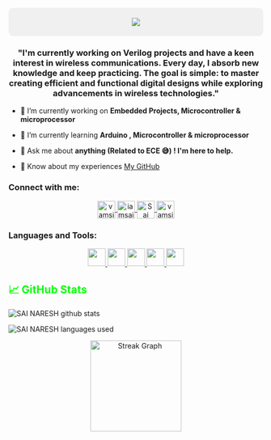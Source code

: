 <h1 align="center" style="background-color:#f0f0f0;padding:20px;border-radius:10px;">
    <img src="https://readme-typing-svg.herokuapp.com/?font=Righteous&size=35&center=true&vCenter=true&width=500&height=70&duration=4000&lines=Hi+There!+👋;I'm+Vamsi+Krishna+AM!;&color=00FF00" />
</h1>


<h3 align="center">"I'm currently working on Verilog projects and have a keen interest in wireless communications. Every day, I absorb new knowledge and keep practicing. The goal is simple: to master creating efficient and functional digital designs while exploring advancements in wireless technologies."</h3>


- 🔭 I’m currently working on **Embedded Projects, Microcontroller & microprocessor**

- 🌱 I’m currently learning **Arduino , Microcontroller & microprocessor**

- 💬 Ask me about **anything (Related to ECE 😅) ! I'm here to help.**

- 📄 Know about my experiences [My GitHub](https://github.com/vamsikrishnaAM)



<h3 align="left">Connect with me:</h3>

<p align="center">
    <a href="https://www.instagram.com/vamsikrishna7112" target="_blank" rel="noreferrer">
        <img align="center" src="https://raw.githubusercontent.com/rahuldkjain/github-profile-readme-generator/master/src/images/icons/Social/instagram.svg" alt="vamsikrishna7112" height="35" width="35" />
    </a>
    <a href="https://github.com/vamsikrishnaAM" target="_blank" rel="noreferrer">
        <img align="center" src="https://skillicons.dev/icons?i=github" alt="iamsainaresh" height="35" width="35" />
    </a>
    <a href="https://www.linkedin.com/in/vamsikrishna-a-m/" target="_blank" rel="noreferrer">
        <img align="center" src="https://skillicons.dev/icons?i=linkedin" alt="Sai Naresh Padakanti" height="35" width="35" />
    </a>
  <a href="mailto:vamsikrishnaam02@gmail.com" target="_blank" rel="noreferrer">
    <img align="center" src="https://skillicons.dev/icons?i=gmail" alt="vamsikrishna AM" height="35" width="35" />
</a>

</p>


<h3 align="left">Languages and Tools:</h3>
<p align="center">
  
  <a href="https://skillicons.dev">
    <img src="https://skillicons.dev/icons?i=arduino" height="35" width="35" />
  </a>
  <a href="https://skillicons.dev">
    <img src="https://skillicons.dev/icons?i=python" height="35" width="35" />
  </a>
  <a href="https://skillicons.dev">
    <img src="https://skillicons.dev/icons?i=vscode" height="35" width="35" />
  </a>
  <a href="https://skillicons.dev">
    <img src="https://skillicons.dev/icons?i=c" height="35" width="35" />
  </a>
  <a href="https://skillicons.dev">
    <img src="https://skillicons.dev/icons?i=cpp" height="35" width="35" />
  </a>
   
</p>


<h2 align="left" style="color:#00FF00;">📈 GitHub Stats</h2>

![SAI NARESH github stats](https://github-readme-stats.vercel.app/api?username=vamsikrishnaAM&theme=chartreuse-dark)

![SAI NARESH languages used](https://github-readme-stats.vercel.app/api/top-langs?username=vamsikrishnaAM&theme=chartreuse-dark)

<div style="margin: 10px; text-align: center;">
        <img src="https://streak-stats.demolab.com?user=vamsikrishnaAM&locale=en&mode=daily&theme=chartreuse-dark&hide_border=false&border_radius=5&order=3" height="180" alt="Streak Graph" />
    </div>
</div>

 
</div>

